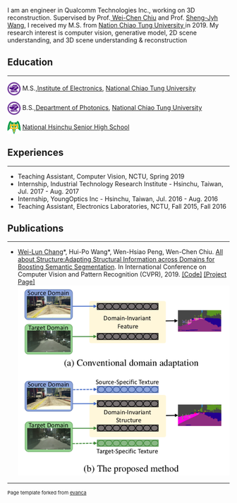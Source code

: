 I am an engineer in Qualcomm Technologies Inc., working on 3D reconstruction. Supervised by Prof.<a href="https://walonchiu.github.io"> Wei-Chen Chiu</a> and Prof. <a href="http://vlab.ee.nctu.edu.tw/advisor/">Sheng-Jyh Wang</a>, I received my M.S. from <a href="https://www.nctu.edu.tw/en">Nation Chiao Tung University </a> in 2019. My research interest is computer vision, generative model, 2D scene understanding, and 3D scene understanding & reconstruction

## Education

---
<img align="absmiddle" src="images/nctu.png" height="30" width="30"/> M.S.,<a href="https://eenctu.nctu.edu.tw/">Institute of Electronics</a>, <a href="http://www.nctu.edu.tw/">National Chiao Tung University</a>

<img align="absmiddle" src="images/nctu.png" height="30" width="30"/> B.S.,<a href="http://www.ieo.nctu.edu.tw/">Department of Photonics</a>, <a href="http://www.nctu.edu.tw/">National Chiao Tung University</a>

<img align="absmiddle" src="images/hchs.jpg" height="30" width="30"/> <a href="http://www.hchs.hc.edu.tw/">National Hsinchu Senior High School</a>


## Experiences

---
* Teaching Assistant, Computer Vision, NCTU, Spring 2019
* Internship, Industrial Technology Research Institute - Hsinchu, Taiwan, Jul. 2017 - Aug. 2017
* Internship, YoungOptics Inc - Hsinchu, Taiwan, Jul. 2016 - Aug. 2016
* Teaching Assistant, Electronics Laboratories, NCTU, Fall 2015, Fall 2016

## Publications

---
* <u>Wei-Lun Chang</u>&#x2A;, Hui-Po Wang&#x2A;, Wen-Hsiao Peng, Wen-Chen Chiu. [All about Structure:Adapting Structural Information across Domains for Boosting Semantic Segmentation](https://arxiv.org/abs/1903.12212). In International Conference on Computer Vision and Pattern Recognition (CVPR), 2019. [[Code]](https://github.com/a514514772/DISE-Domain-Invariant-Structure-Extraction) [[Project Page]](https://a514514772.github.io/DISE-Domain-Invariant-Structure-Extraction/)
![](images/teaser_figure.png)

---
<p style="font-size:11px">Page template forked from <a href="https://github.com/evanca/quick-portfolio">evanca</a></p>
<!-- Remove above link if you don't want to attibute -->
